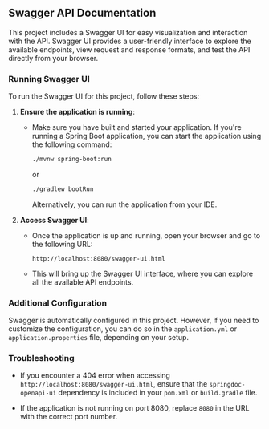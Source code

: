 ## Swagger API Documentation

This project includes a Swagger UI for easy visualization and interaction with the API. Swagger UI provides a user-friendly interface to explore the available endpoints, view request and response formats, and test the API directly from your browser.

### Running Swagger UI

To run the Swagger UI for this project, follow these steps:

1. **Ensure the application is running**:
   - Make sure you have built and started your application. If you're running a Spring Boot application, you can start the application using the following command:

     ```bash
     ./mvnw spring-boot:run
     ```
     or

     ```bash
     ./gradlew bootRun
     ```
     Alternatively, you can run the application from your IDE.

2. **Access Swagger UI**:
   - Once the application is up and running, open your browser and go to the following URL:

     ```
     http://localhost:8080/swagger-ui.html
     ```

   - This will bring up the Swagger UI interface, where you can explore all the available API endpoints.

### Additional Configuration

Swagger is automatically configured in this project. However, if you need to customize the configuration, you can do so in the `application.yml` or `application.properties` file, depending on your setup.

### Troubleshooting

- If you encounter a 404 error when accessing `http://localhost:8080/swagger-ui.html`, ensure that the `springdoc-openapi-ui` dependency is included in your `pom.xml` or `build.gradle` file.

- If the application is not running on port 8080, replace `8080` in the URL with the correct port number.
